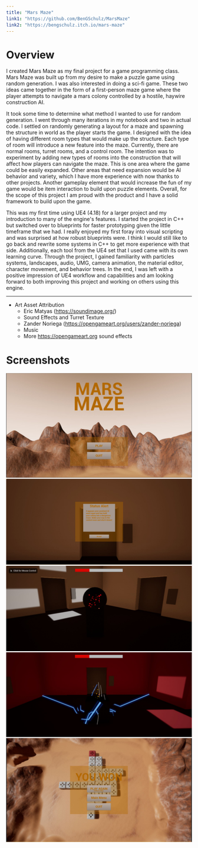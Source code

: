 ```yaml
---
title: "Mars Maze"
link1: "https://github.com/BenGSchulz/MarsMaze"
link2: "https://bengschulz.itch.io/mars-maze"
---
```


# Overview

I created Mars Maze as my final project for a game programming class. Mars Maze was built up from my desire to make a puzzle game using random generation. I was also interested in doing a sci-fi game. These two ideas came together in the form of a first-person maze game where the player attempts to navigate a mars colony controlled by a hostile, haywire construction AI. 

It took some time to determine what method I wanted to use for random generation. I went through many iterations in my notebook and two in actual code. I settled on randomly generating a layout for a maze and spawning the structure in world as the player starts the game. I designed with the idea of having different room types that would make up the structure. Each type of room will introduce a new feature into the maze. Currently, there are normal rooms, turret rooms, and a control room. The intention was to experiment by adding new types of rooms into the construction that will affect how players can navigate the maze. This is one area where the game could be easily expanded. Other areas that need expansion would be AI behavior and variety, which I have more experience with now thanks to other projects. Another gameplay element that would increase the fun of my game would be item interaction to build upon puzzle elements. Overall, for the scope of this project I am proud with the product and I have a solid framework to build upon the game. 

This was my first time using UE4 (4.18) for a larger project and my introduction to many of the engine's features. I started the project in C++ but switched over to blueprints for faster prototyping given the little timeframe that we had. I really enjoyed my first foray into visual scripting and was surprised at how robust blueprints were. I think I would still like to go back and rewrite some systems in C++ to get more experience with that side. Additionally, each tool from the UE4 set that I used came with its own learning curve. Through the project, I gained familiarity with particles systems, landscapes, audio, UMG, camera animation, the material editor, character movement, and behavior trees. In the end, I was left with a positive impression of UE4 workflow and capabilities and am looking forward to both improving this project and working on others using this engine.   

---
- Art Asset Attribution
    - Eric Matyas (https://soundimage.org/)
    -   Sound Effects and Turret Texture
    - Zander Noriega (https://opengameart.org/users/zander-noriega)
    -   Music
    - More https://opengameart.org sound effects

# Screenshots

![Screenshot 1](https://raw.githubusercontent.com/BenGSchulz/MarsMaze/master/images/MM1.JPG)
![Screenshot 2](https://raw.githubusercontent.com/BenGSchulz/MarsMaze/master/images/MM2.JPG)
![Screenshot 3](https://raw.githubusercontent.com/BenGSchulz/MarsMaze/master/images/MM3.JPG)
![Screenshot 4](https://raw.githubusercontent.com/BenGSchulz/MarsMaze/master/images/MM4.JPG)
![Screenshot 5](https://raw.githubusercontent.com/BenGSchulz/MarsMaze/master/images/MM5.JPG)